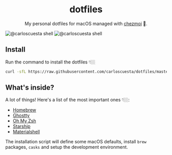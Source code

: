<div align="center">
  <h1>dotfiles</h1>
  <p>My personal dotfiles for macOS managed with <a href="https://chezmoi.io">chezmoi</a> .</p>
</div>

![@carloscuesta shell](https://github.com/user-attachments/assets/903d23c5-724b-4762-b565-051ed87f9a3b#gh-dark-mode-only)
![@carloscuesta shell](https://github.com/user-attachments/assets/20b90f31-0cf3-4ae0-96e9-1a3267bbf11f#gh-light-mode-only)

## Install

Run the command to install the dotfiles 👇🏼

```sh
curl -sfL https://raw.githubusercontent.com/carloscuesta/dotfiles/master/.setup.sh | bash
```

## What's inside?

A lot of things! Here's a list of the most important ones 👇🏼:

- [Homebrew](https://brew.sh/)
- [Ghostty](http://ghostty.org)
- [Oh My Zsh](https://ohmyz.sh/)
- [Starship](https://starship.rs/)
- [Materialshell](https://github.com/carloscuesta/materialshell)

The installation script will define some macOS defaults, install `brew` packages, `casks` and setup the development environment.
